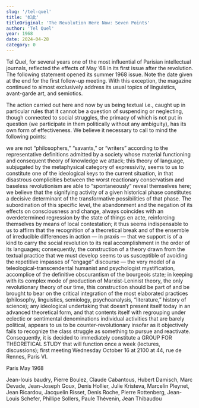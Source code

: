 ```yaml
---
slug: '/tel-quel'
title: '如此'
titleOriginal: 'The Revolution Here Now: Seven Points'
author: 'Tel Quel'
year: 1968
date: 2024-04-28
category: 0
---
```


Tel Quel, for several years one of the most influential of Parisian intellectual journals, reflected the effects of May ’68 in its first issue after the revolution. The following statement opened its summer 1968 issue. Note the date given at the end for the first follow-up meeting. With this exception, the magazine continued to almost exclusively address its usual topics of linguistics, avant-garde art, and semiotics.

The action carried out here and now by us being textual i.e., caught up in particular rules that it cannot be a question of suspending or neglecting, though connected to social struggles, the primacy of which is not put in question (we participate in them politically without any ambiguity), has its own form of effectiveness. We believe it necessary to call to mind the following points:

we are not “philosophers,” “savants,” or “writers” according to the representative definitions admitted by a society whose material functioning and consequent theory of knowledge we attack;
this theory of language, subjugated by the metaphysical category of expressivity, seems to us to constitute one of the ideological keys to the current situation, in that disastrous complicities between the worst reactionary conservatism and baseless revolutionism are able to “spontaneously” reveal themselves here;
we believe that the signifying activity of a given historical phase constitutes a decisive determinant of the transformative possibilities of that phase. The subordination of this specific level, the abandonment and the negation of its effects on consciousness and change, always coincides with an overdetermined regression by the state of things en acte, reinforcing themselves by means of local contestation;
it thus seems indispensable to us to affirm that the recognition of a theoretical break and of the ensemble of irreducible differences in action — in praxis — that we support is of a kind to carry the social revolution to its real accomplishment in the order of its languages;
consequently, the construction of a theory drawn from the textual practice that we must develop seems to us susceptible of avoiding the repetitive impasses of “engagé” discourse — the very model of a teleological-transcendental humanist and psychologist mystification, accomplice of the definitive obscurantism of the bourgeois state;
in keeping with its complex mode of production of Marxist-Leninist theory, the only revolutionary theory of our time, this construction should be part of and be brought to bear on the critical integration of the most elaborated practices (philosophy, linguistics, semiology, psychoanalysis, “literature,” history of science);
any ideological undertaking that doesn’t present itself today in an advanced theoretical form, and that contents itself with regrouping under eclectic or sentimental denominations individual activities that are barely political, appears to us to be counter-revolutionary insofar as it objectively fails to recognize the class struggle as something to pursue and reactivate.
Consequently, it is decided to immediately constitute a GROUP FOR THEORETICAL STUDY that will function once a week (lectures, discussions); first meeting Wednesday October 16 at 2100 at 44, rue de Rennes, Paris VI.

Paris May 1968

Jean-louis baudry, Pierre Boulez, Claude Cabantous, Hubert Damisch, Marc Devade, Jean-Joseph Goux, Denis Hollier, Julie Kristeva, Marcelin Pleynet, Jean Ricardou, Jacquelin Risset, Denis Roche, Pierre Rottenberg, Jean-Louis Schefer, Phillipe Sollers, Paule Thévenin, Jean Thibaudou

